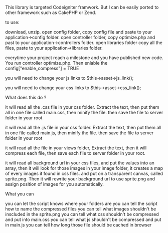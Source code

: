 This library is targeted Codeigniter framwork. But I can be easily ported to other framework such as CakePHP or Zend.

to use:

download, unzip.
open config folder, copy config file and paste to your application->config folder.
open controller folder, copy optimize.php and past to your application->controllers folder.
open libraries folder copy all the files, paste to your application->libraries folder.

everytime your project reach a milestone and you have published new code. You run controller optimize.php. Then enlable the config["enable_compress"] = TRUE

you will need to change your js links to $this->asset->js_link();

you will need to change your css links to $this->asset->css_link();

What does this do ?

it will read all the .css file in your css folder. Extract the text, then put them all in one file called main.css, then minify the file. then save the file to server folder in your root

it will read all the .js file in your css folder. Extract the text, then put them all in one file called main.js, then minify the file. then save the file to server folder in your root

it will read all the file in your views folder, Extract the text, then it will compress each file, then save each file to server folder in your root.

it will read all background url in your css files, and put the values into an array, then it will look for those images in your image folder, it creates a map of every images it found in css files. and put on a transparent canvas, called sprite.png.
Then it will rewrite your background url to use sprite.png and assign position of images for you automatically.

What you can

you can let the script knows where your folders are
you can tell the script how to name the compressed files
you can tell what images shouldn't be inscluded in the sprite.png
you can tell what css shouldn't be compressed and put into main.css
you can tell what js shouldn't be compressed and put in main.js
you can tell how long those file should be cached in browser


